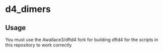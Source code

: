 # d4_dimers

## Usage
You must use the Awallace3/dftd4 fork for building dftd4 for the scripts in
this repository to work correctly
